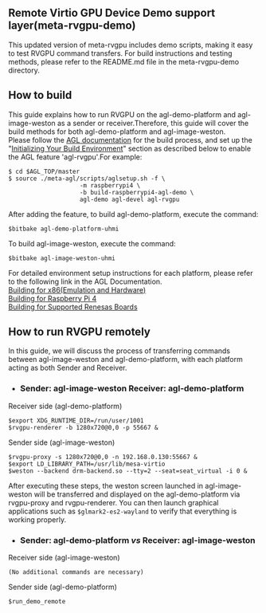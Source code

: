 ## Remote Virtio GPU Device Demo support layer(meta-rvgpu-demo)
This updated version of meta-rvgpu includes demo scripts, making it easy to test RVGPU command transfers. For build instructions and testing methods, please refer to the README.md file in the meta-rvgpu-demo directory.

## How to build
This guide explains how to run RVGPU on the agl-demo-platform and agl-image-weston as a sender or receiver.Therefore, this guide will cover the build methods for both agl-demo-platform and agl-image-weston.  
Please follow the [AGL documentation](https://docs.automotivelinux.org/en/master/#01_Getting_Started/02_Building_AGL_Image/01_Build_Process_Overview/) for the build process, and set up the "[Initializing Your Build Environment](https://docs.automotivelinux.org/en/master/#01_Getting_Started/02_Building_AGL_Image/04_Initializing_Your_Build_Environment/)" section as described below to enable the AGL feature 'agl-rvgpu'.For example:
```
$ cd $AGL_TOP/master
$ source ./meta-agl/scripts/aglsetup.sh -f \
                    -m raspberrypi4 \
                    -b build-raspberrypi4-agl-demo \
                    agl-demo agl-devel agl-rvgpu
```
After adding the feature, to build agl-demo-platform, execute the command:
```
$bitbake agl-demo-platform-uhmi
```
To build agl-image-weston, execute the command:
```
$bitbake agl-image-weston-uhmi
```
For detailed environment setup instructions for each platform, please refer to the following link in the AGL Documentation.  
[Building for x86(Emulation and Hardware)](https://docs.automotivelinux.org/en/master/#01_Getting_Started/02_Building_AGL_Image/07_Building_for_x86_%28Emulation_and_Hardware%29/)  
[Building for Raspberry Pi 4](https://docs.automotivelinux.org/en/master/#01_Getting_Started/02_Building_AGL_Image/08_Building_for_Raspberry_Pi_4/)  
[Building for Supported Renesas Boards](https://docs.automotivelinux.org/en/master/#01_Getting_Started/02_Building_AGL_Image/09_Building_for_Supported_Renesas_Boards/)

## How to run RVGPU remotely
In this guide, we will discuss the process of transferring commands between agl-image-weston and agl-demo-platform, with each platform acting as both Sender and Receiver.
   
- ### Sender: agl-image-weston Receiver: agl-demo-platform

Receiver side (agl-demo-platform)
```
$export XDG_RUNTIME_DIR=/run/user/1001
$rvgpu-renderer -b 1280x720@0,0 -p 55667 &
```
Sender side (agl-image-weston)
```
$rvgpu-proxy -s 1280x720@0,0 -n 192.168.0.130:55667 &
$export LD_LIBRARY_PATH=/usr/lib/mesa-virtio
$weston --backend drm-backend.so --tty=2 --seat=seat_virtual -i 0 &
```
After executing these steps, the weston screen launched in agl-image-weston will be transferred and displayed on the agl-demo-platform via rvgpu-proxy and rvgpu-renderer. You can then launch graphical applications such as `$glmark2-es2-wayland` to verify that everything is working properly.

- ### Sender: agl-demo-platform *vs* Receiver: agl-image-weston

Receiver side (agl-image-weston)
```
(No additional commands are necessary)
```
Sender side (agl-demo-platform)
```
$run_demo_remote
```
